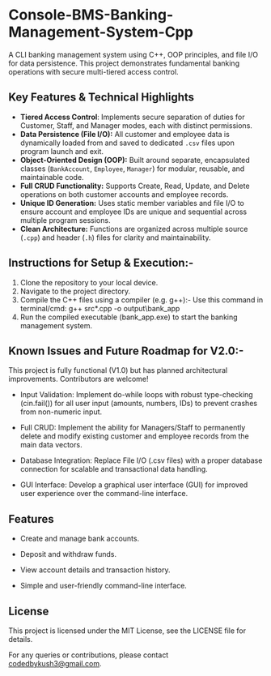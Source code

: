 # Console-BMS-Banking-Management-System-Cpp

A CLI banking management system using C++, OOP principles, and file I/O for data persistence.
This project demonstrates fundamental banking operations with secure multi-tiered access control.

## Key Features & Technical Highlights

* **Tiered Access Control**: Implements secure separation of duties for Customer, Staff, and Manager modes, each with distinct permissions.
* **Data Persistence (File I/O):** All customer and employee data is dynamically loaded from and saved to dedicated `.csv` files upon program launch and exit.
* **Object-Oriented Design (OOP):** Built around separate, encapsulated classes (`BankAccount`, `Employee`, `Manager`) for modular, reusable, and maintainable code.
* **Full CRUD Functionality:** Supports Create, Read, Update, and Delete operations on both customer accounts and employee records.
* **Unique ID Generation:** Uses static member variables and file I/O to ensure account and employee IDs are unique and sequential across multiple program sessions.
* **Clean Architecture:** Functions are organized across multiple source (`.cpp`) and header (`.h`) files for clarity and maintainability.

## Instructions for Setup & Execution:-

1. Clone the repository to your local device.
2. Navigate to the project directory.
3. Compile the C++ files using a compiler (e.g. g++):-
   Use this command in terminal/cmd:
   g++ src\*.cpp -o output\bank_app
4. Run the compiled executable (bank_app.exe) to start the banking management system.

## Known Issues and Future Roadmap for V2.0:-

This project is fully functional (V1.0) but has planned architectural improvements. Contributors are welcome!

- Input Validation: Implement do-while loops with robust type-checking (cin.fail()) for all user input (amounts, numbers, IDs) to prevent crashes from non-numeric input.

- Full CRUD: Implement the ability for Managers/Staff to permanently delete and modify existing customer and employee records from the main data vectors.

- Database Integration: Replace File I/O (.csv files) with a proper database connection for scalable and transactional data handling.

- GUI Interface: Develop a graphical user interface (GUI) for improved user experience over the command-line interface.

## Features

- Create and manage bank accounts.

- Deposit and withdraw funds.

- View account details and transaction history.

- Simple and user-friendly command-line interface.

## License

This project is licensed under the MIT License, see the LICENSE file for details.


For any queries or contributions, please contact <codedbykush3@gmail.com>.
